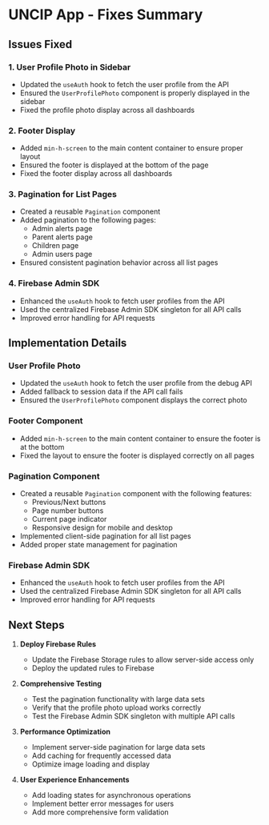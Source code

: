 # UNCIP App - Fixes Summary

## Issues Fixed

### 1. User Profile Photo in Sidebar
- Updated the `useAuth` hook to fetch the user profile from the API
- Ensured the `UserProfilePhoto` component is properly displayed in the sidebar
- Fixed the profile photo display across all dashboards

### 2. Footer Display
- Added `min-h-screen` to the main content container to ensure proper layout
- Ensured the footer is displayed at the bottom of the page
- Fixed the footer display across all dashboards

### 3. Pagination for List Pages
- Created a reusable `Pagination` component
- Added pagination to the following pages:
  - Admin alerts page
  - Parent alerts page
  - Children page
  - Admin users page
- Ensured consistent pagination behavior across all list pages

### 4. Firebase Admin SDK
- Enhanced the `useAuth` hook to fetch user profiles from the API
- Used the centralized Firebase Admin SDK singleton for all API calls
- Improved error handling for API requests

## Implementation Details

### User Profile Photo
- Updated the `useAuth` hook to fetch the user profile from the debug API
- Added fallback to session data if the API call fails
- Ensured the `UserProfilePhoto` component displays the correct photo

### Footer Component
- Added `min-h-screen` to the main content container to ensure the footer is at the bottom
- Fixed the layout to ensure the footer is displayed correctly on all pages

### Pagination Component
- Created a reusable `Pagination` component with the following features:
  - Previous/Next buttons
  - Page number buttons
  - Current page indicator
  - Responsive design for mobile and desktop
- Implemented client-side pagination for all list pages
- Added proper state management for pagination

### Firebase Admin SDK
- Enhanced the `useAuth` hook to fetch user profiles from the API
- Used the centralized Firebase Admin SDK singleton for all API calls
- Improved error handling for API requests

## Next Steps

1. **Deploy Firebase Rules**
   - Update the Firebase Storage rules to allow server-side access only
   - Deploy the updated rules to Firebase

2. **Comprehensive Testing**
   - Test the pagination functionality with large data sets
   - Verify that the profile photo upload works correctly
   - Test the Firebase Admin SDK singleton with multiple API calls

3. **Performance Optimization**
   - Implement server-side pagination for large data sets
   - Add caching for frequently accessed data
   - Optimize image loading and display

4. **User Experience Enhancements**
   - Add loading states for asynchronous operations
   - Implement better error messages for users
   - Add more comprehensive form validation